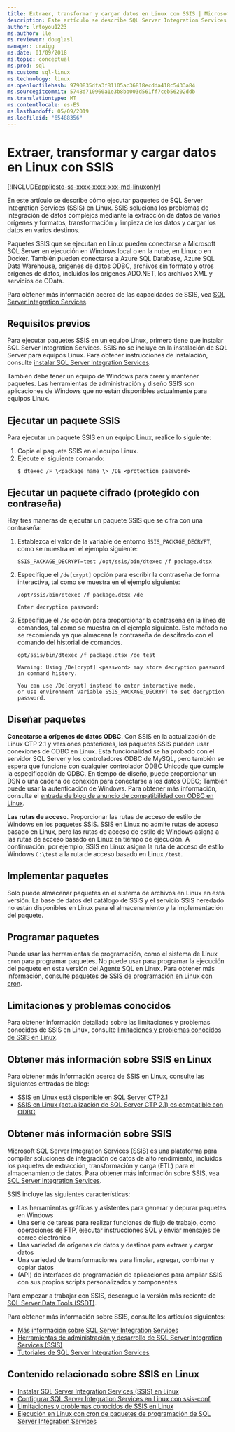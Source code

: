 ```yaml
---
title: Extraer, transformar y cargar datos en Linux con SSIS | Microsoft Docs
description: Este artículo se describe SQL Server Integration Services (SSIS) para equipos Linux
author: lrtoyou1223
ms.author: lle
ms.reviewer: douglasl
manager: craigg
ms.date: 01/09/2018
ms.topic: conceptual
ms.prod: sql
ms.custom: sql-linux
ms.technology: linux
ms.openlocfilehash: 9790835dfa3f81105ac36818ecdda418c5433a84
ms.sourcegitcommit: 5748d710960a1e3b8bb003d561ff7ceb56202ddb
ms.translationtype: MT
ms.contentlocale: es-ES
ms.lasthandoff: 05/09/2019
ms.locfileid: "65488356"
---
```

# <a name="extract-transform-and-load-data-on-linux-with-ssis"></a>Extraer, transformar y cargar datos en Linux con SSIS

[!INCLUDE[appliesto-ss-xxxx-xxxx-xxx-md-linuxonly](../includes/appliesto-ss-xxxx-xxxx-xxx-md-linuxonly.md)]

En este artículo se describe cómo ejecutar paquetes de SQL Server Integration Services (SSIS) en Linux. SSIS soluciona los problemas de integración de datos complejos mediante la extracción de datos de varios orígenes y formatos, transformación y limpieza de los datos y cargar los datos en varios destinos. 

Paquetes SSIS que se ejecutan en Linux pueden conectarse a Microsoft SQL Server en ejecución en Windows local o en la nube, en Linux o en Docker. También pueden conectarse a Azure SQL Database, Azure SQL Data Warehouse, orígenes de datos ODBC, archivos sin formato y otros orígenes de datos, incluidos los orígenes ADO.NET, los archivos XML y servicios de OData.

Para obtener más información acerca de las capacidades de SSIS, vea [SQL Server Integration Services](../integration-services/sql-server-integration-services.md).

## <a name="prerequisites"></a>Requisitos previos

Para ejecutar paquetes SSIS en un equipo Linux, primero tiene que instalar SQL Server Integration Services. SSIS no se incluye en la instalación de SQL Server para equipos Linux. Para obtener instrucciones de instalación, consulte [instalar SQL Server Integration Services](sql-server-linux-setup-ssis.md).

También debe tener un equipo de Windows para crear y mantener paquetes. Las herramientas de administración y diseño SSIS son aplicaciones de Windows que no están disponibles actualmente para equipos Linux. 

## <a name="run-an-ssis-package"></a>Ejecutar un paquete SSIS

Para ejecutar un paquete SSIS en un equipo Linux, realice lo siguiente:

1.  Copie el paquete SSIS en el equipo Linux.
2.  Ejecute el siguiente comando:
    ```
    $ dtexec /F \<package name \> /DE <protection password>
    ```

## <a name="run-an-encrypted-password-protected-package"></a>Ejecutar un paquete cifrado (protegido con contraseña)
Hay tres maneras de ejecutar un paquete SSIS que se cifra con una contraseña:

1.  Establezca el valor de la variable de entorno `SSIS_PACKAGE_DECRYPT`, como se muestra en el ejemplo siguiente:

    ```
    SSIS_PACKAGE_DECRYPT=test /opt/ssis/bin/dtexec /f package.dtsx
    ```

2.  Especifique el `/de[crypt]` opción para escribir la contraseña de forma interactiva, tal como se muestra en el ejemplo siguiente:

    ```
    /opt/ssis/bin/dtexec /f package.dtsx /de
    
    Enter decryption password:
    ```

3.  Especifique el `/de` opción para proporcionar la contraseña en la línea de comandos, tal como se muestra en el ejemplo siguiente. Este método no se recomienda ya que almacena la contraseña de descifrado con el comando del historial de comandos.

    ```
    opt/ssis/bin/dtexec /f package.dtsx /de test
    
    Warning: Using /De[crypt] <password> may store decryption password in command history.
    
    You can use /De[crypt] instead to enter interactive mode,
    or use environment variable SSIS_PACKAGE_DECRYPT to set decryption password.
    ```

## <a name="design-packages"></a>Diseñar paquetes

**Conectarse a orígenes de datos ODBC**. Con SSIS en la actualización de Linux CTP 2.1 y versiones posteriores, los paquetes SSIS pueden usar conexiones de ODBC en Linux. Esta funcionalidad se ha probado con el servidor SQL Server y los controladores ODBC de MySQL, pero también se espera que funcione con cualquier controlador ODBC Unicode que cumple la especificación de ODBC. En tiempo de diseño, puede proporcionar un DSN o una cadena de conexión para conectarse a los datos ODBC; También puede usar la autenticación de Windows. Para obtener más información, consulte el [entrada de blog de anuncio de compatibilidad con ODBC en Linux](https://blogs.msdn.microsoft.com/ssis/2017/06/16/odbc-is-supported-in-ssis-on-linux-ssis-helsinki-ctp2-1-refresh/).

**Las rutas de acceso**. Proporcionar las rutas de acceso de estilo de Windows en los paquetes SSIS. SSIS en Linux no admite rutas de acceso basado en Linux, pero las rutas de acceso de estilo de Windows asigna a las rutas de acceso basado en Linux en tiempo de ejecución. A continuación, por ejemplo, SSIS en Linux asigna la ruta de acceso de estilo Windows `C:\test` a la ruta de acceso basado en Linux `/test`.

## <a name="deploy-packages"></a>Implementar paquetes
Solo puede almacenar paquetes en el sistema de archivos en Linux en esta versión. La base de datos del catálogo de SSIS y el servicio SSIS heredado no están disponibles en Linux para el almacenamiento y la implementación del paquete.

## <a name="schedule-packages"></a>Programar paquetes
Puede usar las herramientas de programación, como el sistema de Linux `cron` para programar paquetes. No puede usar para programar la ejecución del paquete en esta versión del Agente SQL en Linux. Para obtener más información, consulte [paquetes de SSIS de programación en Linux con cron](sql-server-linux-schedule-ssis-packages.md).

## <a name="limitations-and-known-issues"></a>Limitaciones y problemas conocidos

Para obtener información detallada sobre las limitaciones y problemas conocidos de SSIS en Linux, consulte [limitaciones y problemas conocidos de SSIS en Linux](sql-server-linux-ssis-known-issues.md).

## <a name="more-info-about-ssis-on-linux"></a>Obtener más información sobre SSIS en Linux

Para obtener más información acerca de SSIS en Linux, consulte las siguientes entradas de blog:

-   [SSIS en Linux está disponible en SQL Server CTP2.1](https://blogs.msdn.microsoft.com/ssis/2017/05/17/ssis-helsinki-is-available-in-sql-server-vnext-ctp2-1/)
-   [SSIS en Linux (actualización de SQL Server CTP 2.1) es compatible con ODBC](https://blogs.msdn.microsoft.com/ssis/2017/06/16/odbc-is-supported-in-ssis-on-linux-ssis-helsinki-ctp2-1-refresh/)

## <a name="more-info-about-ssis"></a>Obtener más información sobre SSIS

Microsoft SQL Server Integration Services (SSIS) es una plataforma para compilar soluciones de integración de datos de alto rendimiento, incluidos los paquetes de extracción, transformación y carga (ETL) para el almacenamiento de datos. Para obtener más información sobre SSIS, vea [SQL Server Integration Services](/sql/integration-services/sql-server-integration-services).

SSIS incluye las siguientes características:
- Las herramientas gráficas y asistentes para generar y depurar paquetes en Windows
- Una serie de tareas para realizar funciones de flujo de trabajo, como operaciones de FTP, ejecutar instrucciones SQL y enviar mensajes de correo electrónico
- Una variedad de orígenes de datos y destinos para extraer y cargar datos
- Una variedad de transformaciones para limpiar, agregar, combinar y copiar datos
- (API) de interfaces de programación de aplicaciones para ampliar SSIS con sus propios scripts personalizados y componentes

Para empezar a trabajar con SSIS, descargue la versión más reciente de [SQL Server Data Tools (SSDT)](../integration-services/ssis-how-to-create-an-etl-package.md).

Para obtener más información sobre SSIS, consulte los artículos siguientes:
- [Más información sobre SQL Server Integration Services](../integration-services/sql-server-integration-services.md)
- [Herramientas de administración y desarrollo de SQL Server Integration Services (SSIS)](../integration-services/integration-services-ssis-development-and-management-tools.md)
- [Tutoriales de SQL Server Integration Services](../integration-services/integration-services-tutorials.md)

## <a name="related-content-about-ssis-on-linux"></a>Contenido relacionado sobre SSIS en Linux
-   [Instalar SQL Server Integration Services (SSIS) en Linux](sql-server-linux-setup-ssis.md)
-   [Configurar SQL Server Integration Services en Linux con ssis-conf](sql-server-linux-configure-ssis.md)
-   [Limitaciones y problemas conocidos de SSIS en Linux](sql-server-linux-ssis-known-issues.md)
-   [Ejecución en Linux con cron de paquetes de programación de SQL Server Integration Services](sql-server-linux-schedule-ssis-packages.md)
